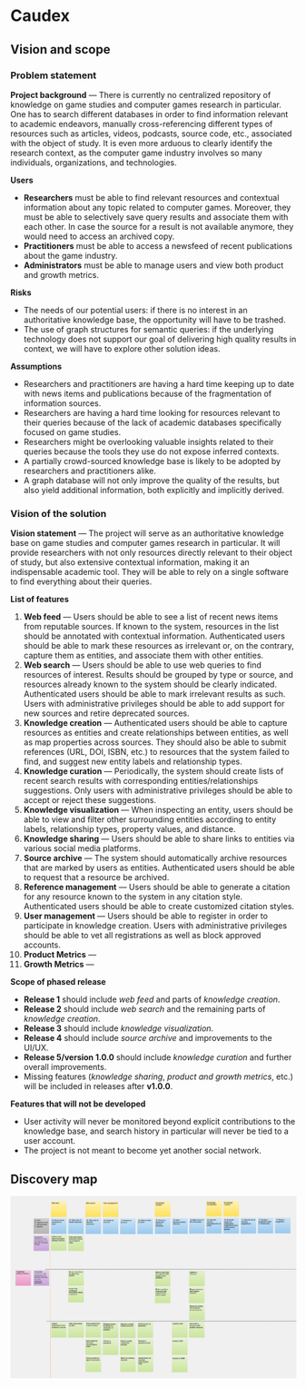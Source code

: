 # Caudex

## Vision and scope

### Problem statement

**Project background** — There is currently no centralized repository of knowledge on game studies and computer games research in particular. One has to search different databases in order to find information relevant to academic endeavors, manually cross-referencing different types of resources such as articles, videos, podcasts, source code, etc., associated with the object of study. It is even more arduous to clearly identify the research context, as the computer game industry involves so many individuals, organizations, and technologies.

**Users**
- **Researchers** must be able to find relevant resources and contextual information about any topic related to computer games. Moreover, they must be able to selectively save query results and associate them with each other. In case the source for a result is not available anymore, they would need to access an archived copy.
- **Practitioners** must be able to access a newsfeed of recent publications about the game industry.
- **Administrators** must be able to manage users and view both product and growth metrics.

**Risks**
- The needs of our potential users: if there is no interest in an authoritative knowledge base, the opportunity will have to be trashed.
- The use of graph structures for semantic queries: if the underlying technology does not support our goal of delivering high quality results in context, we will have to explore other solution ideas.

**Assumptions**
- Researchers and practitioners are having a hard time keeping up to date with news items and publications because of the fragmentation of information sources.
- Researchers are having a hard time looking for resources relevant to their queries because of the lack of academic databases specifically focused on game studies.
- Researchers might be overlooking valuable insights related to their queries because the tools they use do not expose inferred contexts.
- A partially crowd-sourced knowledge base is likely to be adopted by researchers and practitioners alike.
- A graph database will not only improve the quality of the results, but also yield additional information, both explicitly and implicitly derived.

### Vision of the solution

**Vision statement** — The project will serve as an authoritative knowledge base on game studies and computer games research in particular. It will provide researchers with not only resources directly relevant to their object of study, but also extensive contextual information, making it an indispensable academic tool. They will be able to rely on a single software to find everything about their queries.

**List of features**
1. **Web feed** — Users should be able to see a list of recent news items from reputable sources. If known to the system, resources in the list should be annotated with contextual information. Authenticated users should be able to mark these resources as irrelevant or, on the contrary, capture them as entities, and associate them with other entities.
2. **Web search** — Users should be able to use web queries to find resources of interest. Results should be grouped by type or source, and resources already known to the system should be clearly indicated. Authenticated users should be able to mark irrelevant results as such. Users with administrative privileges should be able to add support for new sources and retire deprecated sources.
3. **Knowledge creation** — Authenticated users should be able to capture resources as entities and create relationships between entities, as well as map properties across sources. They should also be able to submit references (URL, DOI, ISBN, etc.) to resources that the system failed to find, and suggest new entity labels and relationship types.
4. **Knowledge curation** — Periodically, the system should create lists of recent search results with corresponding entities/relationships suggestions. Only users with administrative privileges should be able to accept or reject these suggestions.
5. **Knowledge visualization** — When inspecting an entity, users should be able to view and filter other surrounding entities according to entity labels, relationship types, property values, and distance.
6. **Knowledge sharing** — Users should be able to share links to entities via various social media platforms.
7. **Source archive** — The system should automatically archive resources that are marked by users as entities. Authenticated users should be able to request that a resource be archived.
8. **Reference management** — Users should be able to generate a citation for any resource known to the system in any citation style. Authenticated users should be able to create customized citation styles.
9. **User management** — Users should be able to register in order to participate in knowledge creation. Users with administrative privileges should be able to vet all registrations as well as block approved accounts.
10. **Product Metrics** — 
11. **Growth Metrics** — 

**Scope of phased release**
- **Release 1** should include *web feed* and parts of *knowledge creation*.
- **Release 2** should include *web search* and the remaining parts of *knowledge creation*.
- **Release 3** should include *knowledge visualization*.
- **Release 4** should include *source archive* and improvements to the UI/UX.
- **Release 5/version 1.0.0** should include *knowledge curation* and further overall improvements.
- Missing features (*knowledge sharing*, *product and growth metrics*, etc.) will be included in releases after **v1.0.0**.

**Features that will not be developed**
- User activity will never be monitored beyond explicit contributions to the knowledge base, and search history in particular will never be tied to a user account.
- The project is not meant to become yet another social network.

## Discovery map

![Discovery map](/assets/images/Caudex_discovery_map.jpg)
